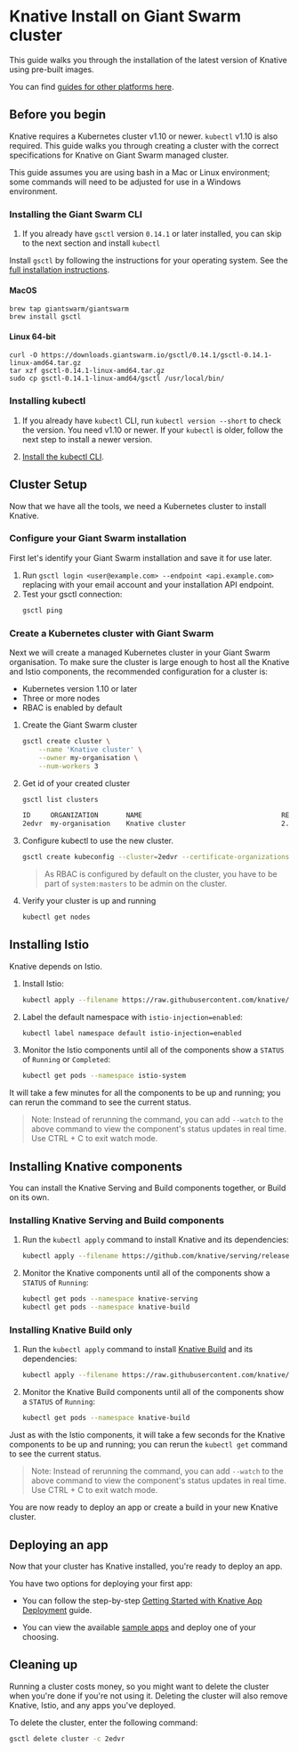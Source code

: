 # Knative Install on Giant Swarm cluster

This guide walks you through the installation of the latest version of
Knative using pre-built images.

You can find [guides for other platforms here](README.md).

## Before you begin

Knative requires a Kubernetes cluster v1.10 or newer. `kubectl` v1.10 is also
required.  This guide walks you through creating a cluster with the correct
specifications for Knative on Giant Swarm managed cluster.

This guide assumes you are using bash in a Mac or Linux environment; some
commands will need to be adjusted for use in a Windows environment.

### Installing the Giant Swarm CLI

1. If you already have `gsctl` version `0.14.1` or later installed, you can skip to the next section and install `kubectl`

Install `gsctl` by following the instructions for your operating system.
See the [full installation instructions](https://docs.giantswarm.io/reference/gsctl/#install).

#### MacOS

```console
brew tap giantswarm/giantswarm
brew install gsctl
```

#### Linux 64-bit

```console
curl -O https://downloads.giantswarm.io/gsctl/0.14.1/gsctl-0.14.1-linux-amd64.tar.gz
tar xzf gsctl-0.14.1-linux-amd64.tar.gz
sudo cp gsctl-0.14.1-linux-amd64/gsctl /usr/local/bin/
```

### Installing kubectl

1.  If you already have `kubectl` CLI, run `kubectl version --short` to check
    the version. You need v1.10 or newer. If your `kubectl` is older, follow the
    next step to install a newer version.

2.  [Install the kubectl CLI](https://kubernetes.io/docs/tasks/tools/install-kubectl/#install-kubectl).

## Cluster Setup

Now that we have all the tools, we need a Kubernetes cluster to install Knative.

### Configure your Giant Swarm installation

First let's identify your Giant Swarm installation and save it for use later.

1. Run `gsctl login <user@example.com> --endpoint <api.example.com>` replacing with your email account and your installation API endpoint.
1. Test your gsctl connection:
    ```bash
    gsctl ping
    ```

### Create a Kubernetes cluster with Giant Swarm

Next we will create a managed Kubernetes cluster in your Giant Swarm organisation. To make sure the cluster is large enough to host all the Knative and Istio components, the recommended configuration for a cluster is:

* Kubernetes version 1.10 or later
* Three or more nodes
* RBAC is enabled by default

1. Create the Giant Swarm cluster
    ```bash
    gsctl create cluster \
        --name 'Knative cluster' \
        --owner my-organisation \
        --num-workers 3
    ```

1. Get id of your created cluster
    ```bash
    gsctl list clusters

    ID     ORGANIZATION       NAME                                   RELEASE  CREATED
    2edvr  my-organisation    Knative cluster                        2.0.1    2018 Nov 15, 15:06 UTC
    ```

1. Configure kubectl to use the new cluster.
    ```bash
    gsctl create kubeconfig --cluster=2edvr --certificate-organizations='system:masters'
    ```

    > As RBAC is configured by default on the cluster, you have to be part of `system:masters` to be admin on the cluster.

1. Verify your cluster is up and running
    ```bash
    kubectl get nodes
    ```

## Installing Istio

Knative depends on Istio.

1. Install Istio:
    ```bash
    kubectl apply --filename https://raw.githubusercontent.com/knative/serving/v0.2.1/third_party/istio-1.0.2/istio.yaml
    ```
1. Label the default namespace with `istio-injection=enabled`:
    ```bash
    kubectl label namespace default istio-injection=enabled
    ```

1. Monitor the Istio components until all of the components show a `STATUS` of
`Running` or `Completed`:
    ```bash
    kubectl get pods --namespace istio-system
    ```

It will take a few minutes for all the components to be up and running; you can
rerun the command to see the current status.

> Note: Instead of rerunning the command, you can add `--watch` to the above
  command to view the component's status updates in real time. Use CTRL + C to exit watch mode.

## Installing Knative components

You can install the Knative Serving and Build components together, or Build on its own.

### Installing Knative Serving and Build components

1. Run the `kubectl apply` command to install Knative and its dependencies:
    ```bash
    kubectl apply --filename https://github.com/knative/serving/releases/download/v0.2.1/release.yaml
    ```
1. Monitor the Knative components until all of the components show a
   `STATUS` of `Running`:
    ```bash
    kubectl get pods --namespace knative-serving
    kubectl get pods --namespace knative-build
    ```

### Installing Knative Build only

1. Run the `kubectl apply` command to install
   [Knative Build](https://github.com/knative/build) and its dependencies:
    ```bash
    kubectl apply --filename https://raw.githubusercontent.com/knative/serving/v0.2.1/third_party/config/build/release.yaml
    ```
1. Monitor the Knative Build components until all of the components show a
   `STATUS` of `Running`:
    ```bash
    kubectl get pods --namespace knative-build

Just as with the Istio components, it will take a few seconds for the Knative
components to be up and running; you can rerun the `kubectl get` command to see
the current status.

> Note: Instead of rerunning the command, you can add `--watch` to the above
  command to view the component's status updates in real time. Use CTRL + C to
  exit watch mode.

You are now ready to deploy an app or create a build in your new Knative
cluster.

## Deploying an app

Now that your cluster has Knative installed, you're ready to deploy an app.

You have two options for deploying your first app:

* You can follow the step-by-step
  [Getting Started with Knative App Deployment](getting-started-knative-app.md)
  guide.

* You can view the available [sample apps](../serving/samples/README.md) and
  deploy one of your choosing.

## Cleaning up

Running a cluster costs money, so you might want to delete the cluster when you're done if 
you're not using it. Deleting the cluster will also remove Knative, Istio, 
and any apps you've deployed.

To delete the cluster, enter the following command:
```bash
gsctl delete cluster -c 2edvr
```
